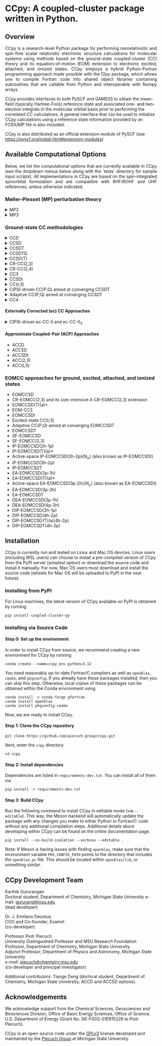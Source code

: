 
# CCpy: A coupled-cluster package written in Python.

## Overview
<p align="justify">
CCpy is a research-level Python package for performing nonrelativistic and spin-free scalar relativistic electronic structure calculations for molecular systems
using methods based on the ground-state coupled-cluster (CC) theory and its equation-of-motion (EOM) extension
to electronic excited, attached, and ionized states. CCpy employs a hybrid Python-Fortran programming approach made possible
with the f2py package, which allows one to compile Fortran code into shared object libraries containing subroutines
that are callable from Python and interoperable with Numpy arrays.

CCpy provides interfaces to both PySCF and GAMESS to obtain the mean-field (typically Hartree-Fock) reference state and associated one- and two-electron integrals in 
the molecular orbital basis prior to performing the correlated CC calculations. A general interface that can be used to initialize CCpy calculations using
a reference state information provided by an FCIDUMP file is also included. 

CCpy is also distributed as an official extension module of PySCF (see https://pyscf.org/install.html#extension-modules).
</p>

## Available Computational Options
<p align="justify">
Below, we list the computational options that are currently available in CCpy (see the dropdown menus below along with the
`tests` directory for sample input scripts). All implementations in CCpy are based on the spin-integrated spinorbital 
formulation and are compatible with RHF/ROHF and UHF references, unless otherwise indicated.
</p>

### Møller-Plesset (MP) perturbation theory
<details>
<summary>MP2</summary>

### Summary

<p align="justify">
Second-order MBPT energy correction. Compatible with RHF and UHF only.
</p>

### Example Code

```python3
    from pyscf import gto, scf
    from ccpy.drivers.driver import Driver

    geometry = [["O", (0.0, 0.0, -0.0180)],
                ["H", (0.0, 3.030526, -2.117796)],
                ["H", (0.0, -3.030526, -2.117796)]]
    mol = gto.M(
        atom=geometry,
        basis="cc-pvdz",
        charge=0,
        spin=0,
        symmetry="C2V",
        cart=False,
        unit="Bohr",
    )
    mf = scf.RHF(mol)
    mf.kernel()
    # Load CCpy driver from PySCF
    driver = Driver.from_pyscf(mf, nfrozen=0)
    # Run MP2 calculation
    driver.run_mbpt(method="mp2")
```
### Reference
</details>

<details>
<summary>MP3</summary>

### Summary

<p align="justify">
Third-order MBPT energy correction. Compatible with RHF and UHF only.
</p>

### Example Code

```python3
    from pyscf import gto, scf
    from ccpy.drivers.driver import Driver

    geometry = [["O", (0.0, 0.0, -0.0180)],
                ["H", (0.0, 3.030526, -2.117796)],
                ["H", (0.0, -3.030526, -2.117796)]]
    mol = gto.M(
        atom=geometry,
        basis="cc-pvdz",
        charge=0,
        spin=0,
        symmetry="C2V",
        cart=False,
        unit="Bohr",
    )
    mf = scf.RHF(mol)
    mf.kernel()

    # Load CCpy driver from PySCF
    driver = Driver.from_pyscf(mf, nfrozen=0)
    # Run MP3 calculation
    driver.run_mbpt(method="mp3")
```
### Reference
</details>

### Ground-state CC methodologies
<details>
<summary>CCD</summary>

### Summary

<p align="justify">
The CC with doubles (CCD) method truncates the cluster operator as T = T<sub>2</sub>.
It has iterative computational costs that scale as
n<sub>o</sub><sup>2</sup>n<sub>u</sub><sup>4</sup>, where n<sub>o</sub> is
the number of correlated occupied orbitals and n<sub>u</sub> is the number of
correlated unoccupied orbitals.
Due to the importance of pair correlations in the many-electron problem, the
CCD approximation was first introduced in Prof. Čížek's landmark 1966 paper
under the name coupled-pair many-electron theory, or CPMET. Although CCD is
often superceeded by the more accurate CC with singles and doubles (CCSD) method,
which has the same computational scaling, CCD is still relevant to modern CC
calculations within the context of correlating orbital-optimized reference
functions, as in Brückner CCD.
</p>

### Example Code

```python3
    from pyscf import gto, scf
    from ccpy.drivers.driver import Driver

    # build molecule using PySCF and run SCF calculation
    mol = gto.M(
        atom=[["O", (0.0, 0.0, -0.0180)],
              ["H", (0.0, 3.030526, -2.117796)],
              ["H", (0.0, -3.030526, -2.117796)]],
        basis="cc-pvdz",
        charge=0,
        spin=0,
        symmetry="C2V",
        cart=False,
        unit="Bohr",
    )
    mf = scf.RHF(mol)
    mf.kernel()

    # get the CCpy driver object using PySCF meanfield
    driver = Driver.from_pyscf(mf, nfrozen=1)

    # set calculation parameters
    driver.options["energy_convergence"] = 1.0e-07 # (in hartree)
    driver.options["amp_convergence"] = 1.0e-07
    driver.options["maximum_iterations"] = 80

    # run CCD calculation
    driver.run_cc(method="ccd")
```
### Reference
1. J. Čížek, *J. Chem. Phys.* **45**, 4256 (1966).
</details>

<details>
<summary>CCSD</summary>

### Summary

<p align="justify">
The CC with singles and doubles (CCSD) method approximates the cluster
operator as T = T<sub>1</sub> + T<sub>2</sub>. It is the most commonly used truncation level
in the CC hierarchy and often forms the starting point for more sophisticated
treatments of many-electron correlation effects. CCSD has iterative computational costs that
scale as n<sub>o</sub><sup>2</sup>n<sub>u</sub><sup>4</sup>, where n<sub>o</sub> is
the number of correlated occupied orbitals and n<sub>u</sub> is the number of
correlated unoccupied orbitals.
</p>

### Sample Code

```python3
    from pyscf import gto, scf
    from ccpy.drivers.driver import Driver

    # build molecule using PySCF and run SCF calculation
    mol = gto.M(
        atom=[["O", (0.0, 0.0, -0.0180)],
              ["H", (0.0, 3.030526, -2.117796)],
              ["H", (0.0, -3.030526, -2.117796)]],
        basis="cc-pvdz",
        charge=0,
        spin=0,
        symmetry="C2V",
        cart=False,
        unit="Bohr",
    )
    mf = scf.RHF(mol)
    mf.kernel()

    # get the CCpy driver object using PySCF meanfield
    driver = Driver.from_pyscf(mf, nfrozen=1)

    # set calculation parameters
    driver.options["energy_convergence"] = 1.0e-07 # (in hartree)
    driver.options["amp_convergence"] = 1.0e-07
    driver.options["maximum_iterations"] = 80

    # run CCSD calculation
    driver.run_cc(method="ccsd")
```
### References

1. G. D. Purvis and R. J. Bartlett, *J. Chem. Phys.* **76**, 1910 (1982).
2. J. M. Cullen and M. C. Zerner, *J. Chem. Phys.* **77**, 4088 (1982).
3. G. E. Scuseria, A. C. Scheiner, T. J. Lee, J. E. Rice, and H. F. Schaefer, *J. Chem. Phys.* **86**, 2881 (1987).
4. P. Piecuch and J. Paldus, *Int. J. Quantum Chem.* **36**, 429 (1989).
</details>

<details>
<summary>CCSDT</summary>

### Summary
<p align="justify">
The CC with singles, doubles, and triples (CCSDT) method approximates the cluster
operator as T = T<sub>1</sub> + T<sub>2</sub> + T<sub>3</sub>. CCSDT is a high-level
method capable of providing nearly exact results for closed-shell molecules
as well as chemically accurate energetics for single bond breaking and a variety
of open-shell systems. CCSDT has iterative computational costs that scale as
n<sub>o</sub><sup>3</sup>n<sub>u</sub><sup>5</sup>, where n<sub>o</sub> is
the number of correlated occupied orbitals and n<sub>u</sub> is the number of
correlated unoccupied orbitals.
</p>

### Sample Code

```python3
    from pyscf import gto, scf
    from ccpy.drivers.driver import Driver

    # build molecule using PySCF and run SCF calculation
    mol = gto.M(
        atom=[["O", (0.0, 0.0, -0.0180)],
              ["H", (0.0, 3.030526, -2.117796)],
              ["H", (0.0, -3.030526, -2.117796)]],
        basis="cc-pvdz",
        charge=0,
        spin=0,
        symmetry="C2V",
        cart=False,
        unit="Bohr",
    )
    mf = scf.RHF(mol)
    mf.kernel()

    # get the CCpy driver object using PySCF meanfield
    driver = Driver.from_pyscf(mf, nfrozen=1)

    # set calculation parameters
    driver.options["energy_convergence"] = 1.0e-07 # (in hartree)
    driver.options["amp_convergence"] = 1.0e-07
    driver.options["maximum_iterations"] = 80

    # run CCSDT calculation
    driver.run_cc(method="ccsdt")
```

### References
1. M. R. Hoffmann and H. F. Schaefer, *Adv. Quantum Chem.* **18**, 207 (1986).
2. J. Noga and R. J. Bartlett, *J. Chem. Phys.* **86**, 7041 (1987).
3. G. E. Scuseria and H. F. Schaefer, *Chem. Phys. Lett.* **152**, 382 (1988).
4. J. D. Watts and R. J. Bartlett, *J. Chem. Phys.* **93**, 6104 (1990).

</details>

<details>
<summary>CCSDTQ</summary>

### Summary
<p align="justify">
The CC with singles, doubles, triples, and quadruples (CCSDTQ) method
approximates the cluster operator as
T = T<sub>1</sub> + T<sub>2</sub> + T<sub>3</sub> + T<sub>4</sub>.
CCSDTQ is a very high-level method and is often capable of providing
near-exact energetics for most problems of chemical interest, as long
as the number of strongly correlated electrons is not too large (for
methods designed to treat genuine strong correlations, see the
approximate coupled-pair, or ACP approaches).
CCSDTQ has iterative computational costs that scale as
n<sub>o</sub><sup>4</sup>n<sub>u</sub><sup>6</sup>, where n<sub>o</sub> is
the number of correlated occupied orbitals and n<sub>u</sub> is the number of
correlated unoccupied orbitals.
</p>

### Sample Code

```python3
    from pyscf import gto, scf
    from ccpy.drivers.driver import Driver

    # build molecule using PySCF and run SCF calculation
    mol = gto.M(
        atom=[["O", (0.0, 0.0, -0.0180)],
              ["H", (0.0, 3.030526, -2.117796)],
              ["H", (0.0, -3.030526, -2.117796)]],
        basis="cc-pvdz",
        charge=0,
        spin=0,
        symmetry="C2V",
        cart=False,
        unit="Bohr",
    )
    mf = scf.RHF(mol)
    mf.kernel()

    # get the CCpy driver object using PySCF meanfield
    driver = Driver.from_pyscf(mf, nfrozen=1)

    # set calculation parameters
    driver.options["energy_convergence"] = 1.0e-07 # (in hartree)
    driver.options["amp_convergence"] = 1.0e-07
    driver.options["maximum_iterations"] = 80

    # run CCSDTQ calculation
    driver.run_cc(method="ccsdtq")
```

### References
1. N. Oliphant and L. Adamowicz, *J. Chem. Phys.* **95**, 6645 (1991).
2. S. A. Kucharski and R. J. Bartlett, *Theor. Chem. Acc.* **80**, 387 (1991).
3. S. A. Kucharski and R. J. Bartlett, *J. Chem. Phys.* **97**, 4282 (1992).
4. P. Piecuch and L. Adamowicz, *J. Chem. Phys.* **100**, 5792 (1994).

</details>

<details>
<summary>CCSD(T)</summary>

### Summary

<p align="justify">
The CCSD(T) method corrects the CCSD energy for the correlation effects
due to T<sub>3</sub> clusters using formulas derived using many-body perturbation
theory (MBPT). In particular, the CCSD(T) correction includes the leading
4th-order energy correction for T<sub>3</sub> along with 5th-order contribution
due to disconnected triples. The inclusion
of the latter term distinguishes CCSD(T) from its CCSD[T] precedessor.
CCSD(T) has noniterative computational costs that
scale as n<sub>o</sub><sup>3</sup>n<sub>4</sub><sup>4</sup>, where n<sub>o</sub> is
the number of correlated occupied orbitals and n<sub>u</sub> is the number of
correlated unoccupied orbitals.
</p>

### Sample Code

```python3
    from pyscf import gto, scf
    from ccpy.drivers.driver import Driver

    # build molecule using PySCF and run SCF calculation
    mol = gto.M(
        atom=[["O", (0.0, 0.0, -0.0180)],
              ["H", (0.0, 3.030526, -2.117796)],
              ["H", (0.0, -3.030526, -2.117796)]],
        basis="cc-pvdz",
        charge=0,
        spin=0,
        symmetry="C2V",
        cart=False,
        unit="Bohr",
    )
    mf = scf.RHF(mol)
    mf.kernel()

    # get the CCpy driver object using PySCF meanfield
    driver = Driver.from_pyscf(mf, nfrozen=1)

    # set calculation parameters
    driver.options["energy_convergence"] = 1.0e-07 # (in hartree)
    driver.options["amp_convergence"] = 1.0e-07
    driver.options["maximum_iterations"] = 80

    # run CCSD calculation
    driver.run_cc(method="ccsd")
    # perform CCSD(T) correction
    driver.run_ccp3(method="ccsd(t)")
```
### References

1. K. Raghavachari, G. W. Trucks, J. A. Pople, and M. Head-Gordon, *Chem. Phys. Lett.* **157**, 479 (1989).
2. J. F. Stanton, *Chem. Phys. Lett.* **281**, 130 (1997).
3. S. A. Kucharski and R. J. Bartlett, *J. Chem. Phys.* **108**, 5243 (1998).
4. T. D. Crawford and J. F. Stanton, *Int. J. Quantum Chem.* **70**, 601 (1998).
</details>

<details>
<summary>CR-CC(2,3)</summary>

### Summary

<p align="justify">
The CR-CC(2,3) approach is a nonperturbative and noniterative correction to the
CCSD energetics that accounts for the correlation effects due to T<sub>3</sub>
clusters using formulas derived from the biorthogonal moment energy expansions of CC
theory. In particular, CR-CC(2,3) represents the most robust scheme to noniteratively
include the effects of connected triples on top of CCSD, and it is capable of providing an
accurate description of closed-shell molecules in addition to commonly encountered
multireference problems, such as single bond breaking and open-shell radical
and diradical species, which are generally beyond the scope of perturbative
methods like CCSD(T). The CR-CC(2,3) triples correction uses noniterative steps
that scale as n<sub>o</sub><sup>3</sup>n<sub>4</sub><sup>4</sup>, where n<sub>o</sub> is
the number of correlated occupied orbitals and n<sub>u</sub> is the number of
correlated unoccupied orbitals, however, due to the precise form of the
expressions defining the CR-CC(2,3) triples correction, it is approximately
twice as expensive as its CCSD(T) counterpart. One must also solve the companion
left-CCSD system of linear equations (roughly as expensive as CCSD) prior
to computing the CR-CC(2,3) correction.

The CR-CC(2,3) calculation returns four distinct energetics, labelled as
CR-CC(2,3)<sub>X</sub>, for X = A, B, C, and D, where each variant A-D corresponds to
a different treatment of the energy denominators entering the formula for
the CR-CC(2,3) triples correction. The variant CR-CC(2,3)<sub>A</sub> uses the simplest
Møller-Plesset form of the energy denominator and is equivalent to the method
called CCSD(2)<sub>T</sub>. Meanwhile, the CR-CC(2,3)<sub>D</sub> result, which employs
the full Epstein-Nesbet energy denominator, is generally most accurate and often
reported as the CR-CC(2,3) energy (or by its former name, CR-CCSD(T)<sub>L</sub>).
</p>

### Sample Code

```python3
    from pyscf import gto, scf
    from ccpy.drivers.driver import Driver

    # build molecule using PySCF and run SCF calculation
    mol = gto.M(
        atom=[["O", (0.0, 0.0, -0.0180)],
              ["H", (0.0, 3.030526, -2.117796)],
              ["H", (0.0, -3.030526, -2.117796)]],
        basis="cc-pvdz",
        charge=0,
        spin=0,
        symmetry="C2V",
        cart=False,
        unit="Bohr",
    )
    mf = scf.RHF(mol)
    mf.kernel()

    # get the CCpy driver object using PySCF meanfield
    driver = Driver.from_pyscf(mf, nfrozen=1)

    # set calculation parameters
    driver.options["energy_convergence"] = 1.0e-07 # (in hartree)
    driver.options["amp_convergence"] = 1.0e-07
    driver.options["maximum_iterations"] = 80

    # run CCSD calculation
    driver.run_cc(method="ccsd")
    # build CCSD similarity-transformed Hamiltonian (this overwrites original MO integrals)
    driver.run_hbar(method="ccsd")
    # run companion left-CCSD calculation
    driver.run_leftcc(method="left_ccsd")
    # run CR-CC(2,3) triples correction
    driver.run_ccp3(method="crcc23")
```
### References

1. P. Piecuch and M. Włoch, *J. Chem. Phys.* **123**, 224105 (2005).
2. P. Piecuch, M. Włoch, J. R. Gour, and A. Kinal, *Chem. Phys. Lett* **418**, 467 (2006).
3. M. Włoch, M. D. Lodriguito, P. Piecuch, and J. R. Gour, *Mol. Phys.* **104**, 2149 (2006), **104**, 2991 (2006) [Erratum].
4. M. Włoch, J. R. Gour, and P. Piecuch, *J. Phys. Chem. A.* **111**, 11359 (2007).
5. P. Piecuch, J. R. Gour, and M. Włoch, *Int. J. Quantum Chem.* **108**, 2128 (2008).
</details>

<details>
<summary>CR-CC(2,4)</summary>

### Summary

### Sample Code

### References

</details>

<details>
<summary>CC3</summary>

### Summary

### Sample Code

```python3
    from pyscf import gto, scf
    from ccpy.drivers.driver import Driver

    # build molecule using PySCF and run SCF calculation
    mol = gto.M(
        atom=[["O", (0.0, 0.0, -0.0180)],
              ["H", (0.0, 3.030526, -2.117796)],
              ["H", (0.0, -3.030526, -2.117796)]],
        basis="cc-pvdz",
        charge=0,
        spin=0,
        symmetry="C2V",
        cart=False,
        unit="Bohr",
    )
    mf = scf.RHF(mol)
    mf.kernel()

    # get the CCpy driver object using PySCF meanfield
    driver = Driver.from_pyscf(mf, nfrozen=1)

    # set calculation parameters
    driver.options["energy_convergence"] = 1.0e-07 # (in hartree)
    driver.options["amp_convergence"] = 1.0e-07
    driver.options["maximum_iterations"] = 80

    # run CC3 calculation
    driver.run_cc(method="cc3")
```
### References

</details>

<details>
<summary>CCSDt</summary>

### Summary
The active-orbital-based CCSDt calculation

### Sample Code

```python3
    from pyscf import gto, scf
    from ccpy.drivers.driver import Driver

    # build molecule using PySCF and run SCF calculation
    mol = gto.M(
        atom=[["F", (0.0, 0.0, -2.66816)],
              ["F", (0.0, 0.0, 2.66816)]],
        basis="cc-pvdz",
        charge=0,
        spin=0,
        symmetry="D2H",
        cart=True,
        unit="Bohr",
    )
    mf = scf.RHF(mol)
    mf.kernel()

    # get the CCpy driver object using PySCF meanfield
    driver = Driver.from_pyscf(mf, nfrozen=1)

    # set the active space
    driver.set_active_space(nact_occupied=5, nact_unoccupied=8)

    # set calculation parameters
    driver.options["energy_convergence"] = 1.0e-07 # (in hartree)
    driver.options["amp_convergence"] = 1.0e-07
    driver.options["maximum_iterations"] = 80

    # run CCSDt calculation
    driver.run_cc(method="ccsdt1")
```
or
```python3
    from pyscf import gto, scf
    from ccpy.drivers.driver import Driver
    from ccpy.utilities.pspace import get_active_triples_pspace

    # build molecule using PySCF and run SCF calculation
    mol = gto.M(
        atom=[["F", (0.0, 0.0, -2.66816)],
              ["F", (0.0, 0.0, 2.66816)]],
        basis="cc-pvdz",
        charge=0,
        spin=0,
        symmetry="D2H",
        cart=True,
        unit="Bohr",
    )
    mf = scf.RHF(mol)
    mf.kernel()

    # get the CCpy driver object using PySCF meanfield
    driver = Driver.from_pyscf(mf, nfrozen=1)

    # set the active space
    driver.set_active_space(nact_occupied=5, nact_unoccupied=8)
    # get triples entering P space corresponding to the CCSDt truncation scheme
    t3_excitations = get_active_triples_pspace(driver.system,
                                              driver.system.reference_symmetry,
                                              num_active=1)
    # set calculation parameters
    driver.options["energy_convergence"] = 1.0e-07 # (in hartree)
    driver.options["amp_convergence"] = 1.0e-07
    driver.options["maximum_iterations"] = 80

    # Run CC(P) calculation equivalent to CCSDt
    driver.run_ccp(method="ccsdt_p", t3_excitations=t3_excitations)
```
The latter CC(*P*)-based approach offers two advantages: (i) it can take advantage of
the Abelian point group symmetry of a molecule by restricting the CC calculation to
include only those triply excited cluster amplitudes belonging to a particular irrep,
as specified by the keyword `target_irrep` and (ii) it can be used to perform other
types of active-orbital-based CCSDt calculations based on restricting `num_active`
occupied/unoccupied indices to the active set. The standard choice of
`num_active=1` results in the usual CCSDt method, however `num_active=2` and
`num_active=3` result in the CCSDt(II) and CCSDt(III) approaches introduced in Ref. [X].

### References

</details>

<details>
<summary>CC(t;3)</summary>

### Summary

### Sample Code

```python3
    from pyscf import gto, scf
    from ccpy.drivers.driver import Driver

    # build molecule using PySCF and run SCF calculation
    mol = gto.M(
        atom=[["F", (0.0, 0.0, -2.66816)],
              ["F", (0.0, 0.0, 2.66816)]],
        basis="cc-pvdz",
        charge=0,
        spin=0,
        symmetry="D2H",
        cart=True,
        unit="Bohr",
    )
    mf = scf.RHF(mol)
    mf.kernel()

    # get the CCpy driver object using PySCF meanfield
    driver = Driver.from_pyscf(mf, nfrozen=1)

    # set the active space
    driver.set_active_space(nact_occupied=5, nact_unoccupied=8)

    # set calculation parameters
    driver.options["energy_convergence"] = 1.0e-07 # (in hartree)
    driver.options["amp_convergence"] = 1.0e-07
    driver.options["maximum_iterations"] = 80

    # run CCSDt calculation
    driver.run_cc(method="ccsdt1")
    # build CCSD-like similarity-transformed Hamiltonian (this overwrites original MO integrals)
    driver.run_hbar(method="ccsd")
    # run companion left-CCSD-like calculation
    driver.run_leftcc(method="left_ccsd")
    # run CC(t;3) triples correction
    driver.run_ccp3(method="cct3")
```
or
```python3
    from pyscf import gto, scf
    from ccpy.drivers.driver import Driver
    from ccpy.utilities.pspace import get_active_triples_pspace

    # build molecule using PySCF and run SCF calculation
    mol = gto.M(
        atom=[["F", (0.0, 0.0, -2.66816)],
              ["F", (0.0, 0.0, 2.66816)]],
        basis="cc-pvdz",
        charge=0,
        spin=0,
        symmetry="D2H",
        cart=True,
        unit="Bohr",
    )
    mf = scf.RHF(mol)
    mf.kernel()

    # get the CCpy driver object using PySCF meanfield
    driver = Driver.from_pyscf(mf, nfrozen=1)

    # set the active space
    driver.set_active_space(nact_occupied=5, nact_unoccupied=8)
    # get triples entering P space corresponding to the CCSDt truncation scheme
    t3_excitations = get_active_triples_pspace(driver.system,
                                              driver.system.reference_symmetry)
    # set calculation parameters
    driver.options["energy_convergence"] = 1.0e-07 # (in hartree)
    driver.options["amp_convergence"] = 1.0e-07
    driver.options["maximum_iterations"] = 80

    # Run CC(P) calculation equivalent to CCSDt
    driver.run_ccp(method="ccsdt_p", t3_excitations=t3_excitations)
    # build CCSD-like similarity-transformed Hamiltonian (this overwrites original MO integrals)
    driver.run_hbar(method="ccsd")
    # run companion left-CCSD-like calculation
    driver.run_leftcc(method="left_ccsd")
    # run CC(t;3) triples correction
    driver.run_ccp3(method="ccp3", t3_excitations=t3_excitations)
```
As in the case of the CCSDt calculations, the general CC(*P*) approach allows one
to perform alternative active-orbital-based truncation schemes of the CCSDt(II)
and CCSDt(III) types in addition to the standard CCSDt method. The corresponding
CC(*P*;*Q*) corrections result in the CC(t;3)(II), CC(t;3)(III), and CC(t;3)
approaches, respectively.

### References

</details>

<details>
<summary>CIPSI-driven CC(P;Q) aimed at converging CCSDT</summary>

### Summary

### Sample Code

```python3
from pathlib import Path
import numpy as np
from ccpy.drivers.driver import Driver
from ccpy.utilities.pspace import get_pspace_from_cipsi

TEST_DATA_DIR = str(Path(__file__).parents[1].absolute() / "data")

def test_cipsi_ccpq_h2o():

    driver = Driver.from_gamess(
        logfile=TEST_DATA_DIR + "/h2o/h2o-Re.log",
        onebody=TEST_DATA_DIR + "/h2o/onebody.inp",
        twobody=TEST_DATA_DIR + "/h2o/twobody.inp",
        nfrozen=0,
    )

    civecs = TEST_DATA_DIR + "/h2o/civecs-10k.dat"
    _, t3_excitations, _ = get_pspace_from_cipsi(civecs, driver.system, nexcit=3)

    driver.run_ccp(method="ccsdt_p", t3_excitations=t3_excitations)
    driver.run_hbar(method="ccsdt_p", t3_excitations=t3_excitations)
    driver.run_leftccp(method="left_ccsdt_p", t3_excitations=t3_excitations)
    driver.run_ccp3(method="ccp3", state_index=0, t3_excitations=t3_excitations)
```

### References
1. K. Gururangan, J. E. Deustua, J. Shen, and P. Piecuch, J. Chem. Phys. **155**, 174114 (2021) <br />
(see https://doi.org/10.1063/5.0064400; cf. also https://doi.org/10.48550/arXiv.2107.10994) <br />
</details>

<details>
<summary>Adaptive CC(P;Q) aimed at converging CCSDT</summary>

### Summary

### Sample Code

```python3
import numpy as np
from pyscf import scf, gto
from ccpy.drivers.driver import Driver
from ccpy.drivers.adaptive import AdaptDriver

def test_adaptive_f2():
    geometry = [["F", (0.0, 0.0, -2.66816)], ["F", (0.0, 0.0, 2.66816)]]
    mol = gto.M(
        atom=geometry,
        basis="cc-pvdz",
        charge=0,
        spin=0,
        symmetry="D2H",
        cart=True,
        unit="Bohr",
    )
    mf = scf.RHF(mol)
    mf.kernel()

    percentages = [0.0, 1.0, 2.0, 3.0, 4.0, 5.0, 6.0, 7.0, 8.0, 9.0, 10.0]
    driver = Driver.from_pyscf(mf, nfrozen=2)
    driver.system.print_info()
    driver.options["RHF_symmetry"] = False
    adaptdriver = AdaptDriver(driver, percentage=percentages)
    adaptdriver.options["energy_tolerance"] = 1.0e-08
    adaptdriver.options["two_body_approx"] = True
    adaptdriver.run()
```
### References

1. K. Gururangan and P. Piecuch, J. Chem. Phys. **159**, 084108 (2023) <br />
(see https://doi.org/10.1063/5.0162873; cf. also https://doi.org/10.48550/arXiv.2306.09638) <br />
</details>

<details>
<summary>CC4</summary>

### Summary
<p align="justify">
Approximate CC method with quadruples. Currently compatible with RHF references only.
</p>

### Sample Code

```python3
    from pyscf import gto, scf
    from ccpy.drivers.driver import Driver

    # build molecule using PySCF and run SCF calculation
    mol = gto.M(
        atom=[["O", (0.0, 0.0, -0.0180)],
              ["H", (0.0, 3.030526, -2.117796)],
              ["H", (0.0, -3.030526, -2.117796)]],
        basis="cc-pvdz",
        charge=0,
        spin=0,
        symmetry="C2V",
        cart=False,
        unit="Bohr",
    )
    mf = scf.RHF(mol)
    mf.kernel()

    # get the CCpy driver object using PySCF meanfield
    driver = Driver.from_pyscf(mf, nfrozen=1)

    # set calculation parameters
    driver.options["energy_convergence"] = 1.0e-07 # (in hartree)
    driver.options["amp_convergence"] = 1.0e-07
    driver.options["maximum_iterations"] = 80

    # run CC4 calculation
    driver.run_cc(method="cc4")
```
### References
</details>

#### Externally Corrected (ec) CC Approaches

<details>
<summary>CIPSI-driven ec-CC-II and ec-CC-II<sub>3</sub> </summary>

### Summary

### Sample Code

```python3
from pathlib import Path
import numpy as np
from ccpy.drivers.driver import Driver
from ccpy.utilities.pspace import get_pspace_from_cipsi

TEST_DATA_DIR = str(Path(__file__).parents[1].absolute() / "data")

def test_eccc23_h2o():

    driver = Driver.from_gamess(
        logfile=TEST_DATA_DIR + "/h2o/h2o-Re.log",
        onebody=TEST_DATA_DIR + "/h2o/onebody.inp",
        twobody=TEST_DATA_DIR + "/h2o/twobody.inp",
        nfrozen=0,
    )

    civecs = TEST_DATA_DIR + "/h2o/civecs-10k.dat"
    _, t3_excitations, _ = get_pspace_from_cipsi(civecs, driver.system, nexcit=3)

    driver.run_eccc(method="eccc2", ci_vectors_file=civecs)
    driver.run_hbar(method="ccsd")
    driver.run_leftcc(method="left_ccsd")
    driver.run_ccp3(method="ccp3", state_index=0, t3_excitations=t3_excitations)
```

### References
1. I. Magoulas, K. Gururangan, P. Piecuch, J. E. Deustua, and J. Shen, J. Chem. Theory Comput. **17**, 4006 (2021) <br />
(see https://doi.org/10.1021/acs.jctc.1c00181; cf. also https://doi.org/10.48550/arXiv.2102.10143)
</details>

#### Approximate Coupled-Pair (ACP) Approaches
  - ACCD
  - ACCSD
  - ACCSDt
  - ACC(2,3)
  - ACC(t;3)

### EOMCC approaches for ground, excited, attached, and ionized states
  - EOMCCSD
  - CR-EOMCC(2,3) and its size-intensive *δ*-CR-EOMCC(2,3) extension
  - EOMCCSD(T)(a)*
  - EOM-CC3
  - EOMCCSDt
  - Excited-state CC(t;3)
  - Adaptive CC(*P*;*Q*) aimed at converging EOMCCSDT
  - EOMCCSDT
  - SF-EOMCCSD
  - SF-EOMCC(2,3)
  - IP-EOMCCSD(2h-1p)
  - IP-EOMCCSD(T)(a)*
  - Active-space IP-EOMCCSD(3h-2p){N<sub>o</sub>} (also known as IP-EOMCCSDt)
  - IP-EOMCCSD(3h-2p)
  - IP-EOMCCSDT
  - EA-EOMCCSD(2p-1h)
  - EA-EOMCCSD(T)(a)*
  - Active-space EA-EOMCCSD(3p-2h){N<sub>u</sub>} (also known as EA-EOMCCSDt)
  - EA-EOMCCSD(3p-2h)
  - EA-EOMCCSDT
  - DEA-EOMCCSD(3p-1h)
  - DEA-EOMCCSD(4p-2h)
  - DIP-EOMCCSD(3h-1p)
  - DIP-EOMCCSD(4h-2p)
  - DIP-EOMCCSD(T)(a)(4h-2p)
  - DIP-EOMCCSDT(4h-2p)

## Installation
<p align="justify">

CCpy is currently run and tested on Linux and Mac OS devices. Linux users (including WSL users)
can choose to install a pre-compiled version of CCpy from the PyPI server (simplest option) or
download the source code and install it manually. For now, Mac OS users must download and install
the source code (wheels for Mac OS will be uploaded to PyPI in the near future).

### Installing from PyPI
For Linux machines, the
latest version of CCpy available on PyPI is obtained by running

```commandline
pip install coupled-cluster-py
```
### Installing via Source Code

#### Step 0: Set up the environment
In order to install CCpy from source, we recommend creating a new environment for CCpy by running
```commandline
conda create --name=ccpy_env python=3.12
```
You need reasonably up-to-date Fortran/C compilers as well as `openblas`, `cmake`, and `pkgconfig`.
If you already have these packages installed, then you can skip this step. Otherwise, local copies 
of these packages can be obtained within the Conda environment using
```commandline
conda install -c conda-forge gfortran
conda install openblas
conda install pkgconfig cmake
```
Now, we are ready to install CCpy.
#### Step 1: Clone the CCpy repository
```commandline
git clone https://github.com/piecuch-group/ccpy.git
```
Next, enter the `ccpy` directory
```commandline
cd ccpy
```
#### Step 2: Install dependencies
Dependencies are listed in `requirements-dev.txt`. You can install all of them via
```commandline
pip install -r requirements-dev.txt
```
#### Step 3: Build CCpy
Run the following command to install CCpy in editable mode (via `--editable`). This way, the
Meson backend will automatically update the package with any changes you make to either Python 
or Fortran/C code without any additional compilation steps. Additional details about developing 
within CCpy can be found on the online documentation page.
```commandline
pip install --no-build-isolation --verbose --editable .
```
Note: If Meson is having issues with finding `openblas`, make sure that the environment variable 
`PKG_CONFIG_PATH` points to the directory that includes the `openblas.pc` file. This should be 
located within `openblas/lib`, or something similar. 
</p>

## CCpy Development Team

Karthik Gururangan\
Doctoral student, Department of Chemistry, Michigan State University
e-mail: gururang@msu.edu\
(lead developer)

Dr. J. Emiliano Deustua\
COO and Co-founder, Examol\
(co-developer)

Professor Piotr Piecuch\
University Distinguished Professor and MSU Research Foundation Professor, Department of Chemistry, Michigan State University\
Adjunct Professor, Department of Physics and Astronomy, Michigan State University\
e-mail: piecuch@chemistry.msu.edu\
(co-developer and principal investigator)

Additional contributors: Tiange Deng (doctoral student, Department of Chemistry, Michigan State University; ACCD and ACCSD options).

## Acknowledgements

We acknowledge support from the Chemical Sciences, Geosciences and Biosciences Division, Office of Basic Energy Sciences, Office of Science, U.S. Department of Energy
(Grant No. DE-FG02-01ER15228 to Piotr Piecuch).

<p align="justify">

CCpy is an open-source code under the [GPLv3](https://www.gnu.org/licenses/gpl-3.0.html) license
developed and maintained by the [Piecuch Group](https://www2.chemistry.msu.edu/faculty/piecuch/)
at Michigan State University.

</p>
